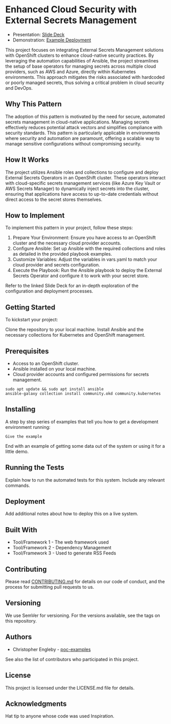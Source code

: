 # Enhanced Cloud Security with External Secrets Management

- Presentation: [Slide Deck](https://docs.google.com/presentation/d/1NAMgU_SqTCjSY3XRqQJFdizHI6EJbvp6Cvk6zzDKinc/view)
- Demonstration: [Example Deployment](https://www.youtube.com/)

This project focuses on integrating External Secrets Management solutions with OpenShift clusters to enhance cloud-native security practices. By leveraging the automation capabilities of Ansible, the project streamlines the setup of base operators for managing secrets across multiple cloud providers, such as AWS and Azure, directly within Kubernetes environments. This approach mitigates the risks associated with hardcoded or poorly managed secrets, thus solving a critical problem in cloud security and DevOps.

## Why This Pattern

The adoption of this pattern is motivated by the need for secure, automated secrets management in cloud-native applications. Managing secrets effectively reduces potential attack vectors and simplifies compliance with security standards. This pattern is particularly applicable in environments where security and automation are paramount, offering a scalable way to manage sensitive configurations without compromising security.

## How It Works

The project utilizes Ansible roles and collections to configure and deploy External Secrets Operators in an OpenShift cluster. These operators interact with cloud-specific secrets management services (like Azure Key Vault or AWS Secrets Manager) to dynamically inject secrets into the cluster, ensuring that applications have access to up-to-date credentials without direct access to the secret stores themselves.

## How to Implement

To implement this pattern in your project, follow these steps:

1. Prepare Your Environment: Ensure you have access to an OpenShift cluster and the necessary cloud provider accounts.
2. Configure Ansible: Set up Ansible with the required collections and roles as detailed in the provided playbook examples.
3. Customize Variables: Adjust the variables in vars.yaml to match your cloud provider and secrets configuration.
4. Execute the Playbook: Run the Ansible playbook to deploy the External Secrets Operator and configure it to work with your secret store.

Refer to the linked Slide Deck for an in-depth exploration of the configuration and deployment processes.

## Getting Started

To kickstart your project:

Clone the repository to your local machine.
Install Ansible and the necessary collections for Kubernetes and OpenShift management.

## Prerequisites

- Access to an OpenShift cluster.
- Ansible installed on your local machine.
- Cloud provider accounts and configured permissions for secrets management.

```
sudo apt update && sudo apt install ansible
ansible-galaxy collection install community.okd community.kubernetes
```

## Installing

A step by step series of examples that tell you how to get a development environment running:

```Give the example```

End with an example of getting some data out of the system or using it for a little demo.

## Running the Tests

Explain how to run the automated tests for this system. Include any relevant commands.

## Deployment

Add additional notes about how to deploy this on a live system.

## Built With

- Tool/Framework 1 - The web framework used
- Tool/Framework 2 - Dependency Management
- Tool/Framework 3 - Used to generate RSS Feeds

## Contributing

Please read [CONTRIBUTING.md](https://github.com/poc-examples/demo-repo-base/blob/main/CONTRIBUTING.md) for details on our code of conduct, and the process for submitting pull requests to us.

## Versioning

We use SemVer for versioning. For the versions available, see the tags on this repository.

## Authors

- Christopher Engleby - [poc-examples](https://github.com/poc-examples)

See also the list of contributors who participated in this project.

## License

This project is licensed under the LICENSE.md file for details.

## Acknowledgments

Hat tip to anyone whose code was used Inspiration.
